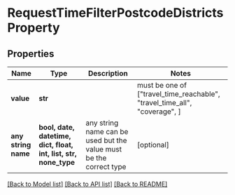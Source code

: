 # RequestTimeFilterPostcodeDistrictsProperty


## Properties
Name | Type | Description | Notes
------------ | ------------- | ------------- | -------------
**value** | **str** |  |  must be one of ["travel_time_reachable", "travel_time_all", "coverage", ]
**any string name** | **bool, date, datetime, dict, float, int, list, str, none_type** | any string name can be used but the value must be the correct type | [optional]

[[Back to Model list]](../README.md#documentation-for-models) [[Back to API list]](../README.md#documentation-for-api-endpoints) [[Back to README]](../README.md)


